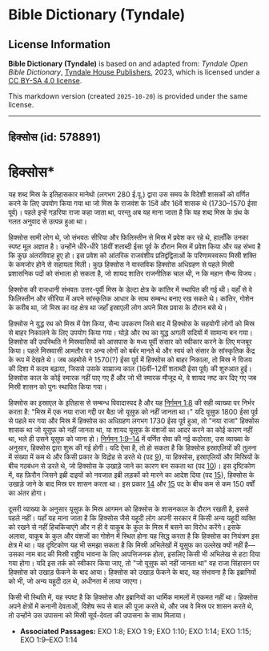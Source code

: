 # Bible Dictionary (Tyndale)

## License Information

**Bible Dictionary (Tyndale)** is based on and adapted from: _Tyndale Open Bible Dictionary_, [Tyndale House Publishers](https://tyndaleopenresources.com/), 2023, which is licensed under a [CC BY-SA 4.0 license](https://creativecommons.org/licenses/by-sa/4.0/legalcode.en).

This markdown version (created `2025-10-20`) is provided under the same license.



--------------------------------

## हिक्सोस (id: 578891)

हिक्सोस\*
=========

यह शब्द मिस्र के इतिहासकार मानेथो (लगभग 280 ई.पू.) द्वारा उस समय के विदेशी शासकों को वर्णित करने के लिए उपयोग किया गया था जो मिस्र के राजवंश के 15वें और 16वें शासक थे (1730–1570 ईसा पूर्व)। पहले इन्हें गड़रिया राजा कहा जाता था, परन्तु अब यह माना जाता है कि यह शब्द मिस्र के ग्रंथ के गलत अनुवाद से उत्पन्न हुआ था।

हिक्सोस सामी लोग थे, जो संभवतः सीरिया और फिलिस्तीन से मिस्र में प्रवेश कर रहे थे, हालाँकि उनका स्पष्ट मूल अज्ञात है। उन्होंने धीरे\-धीरे 18वीं शताब्दी ईसा पूर्व के दौरान मिस्र में प्रवेश किया और यह संभव है कि कुछ अंतरविवाह हुए हो। इस प्रवेश को आंतरिक राजवंशीय प्रतिद्वंद्विताओं के परिणामस्वरूप मिस्री शक्ति के कमजोर होने से सहायता मिली। कुछ हिक्सोस ने वास्तविक हिक्सोस अधिग्रहण से पहले मिस्री प्रशासनिक पदों को संभाला हो सकता है, जो शायद शातिर राजनीतिक चाल थी, न कि महान सैन्य विजय।

हिक्सोस की राजधानी संभवतः उत्तर\-पूर्वी मिस्र के डेल्टा क्षेत्र के कांतिर में स्थापित की गई थी। वहाँ से वे फिलिस्तीन और सीरिया में अपने सांस्कृतिक आधार के साथ सम्बन्ध बनाए रख सकते थे। कांतिर, गोशेन के करीब था, जो मिस्र का वह क्षेत्र था जहाँ इस्राएली लोग अपने मिस्र प्रवास के दौरान बसे थे।

हिक्सोस ने युद्ध रथ को मिस्र में पेश किया, सैन्य उपकरण जिसे बाद में हिक्सोस के सहयोगी लोगों को मिस्र से बाहर निकालने के लिए उपयोग किया गया। घोड़े और रथ का युद्ध अगली सदियों में सामान्य बन गया। हिक्सोस की उपस्थिति ने मिस्रवासियों को आसपास के मध्य पूर्वी संसार को स्वीकार करने के लिए मजबूर किया। पहले मिस्रवासी आमतौर पर अन्य लोगों को बर्बर मानते थे और स्वयं को संसार के सांस्कृतिक केंद्र के रूप में देखते थे। जब अहमोसे ने 1570(?) ईसा पूर्व में हिक्सोस को बाहर निकाला, तो मिस्र ने विजय की दिशा में कदम बढ़ाया, जिससे उसके साम्राज्य काल (16वीं–12वीं शताब्दी ईसा पूर्व) की शुरुआत हुई। हिक्सोस काल के कोई स्मारक नहीं पाए गए हैं और जो भी स्मारक मौजूद थे, वे शायद नष्ट कर दिए गए जब मिस्री शासन को पुनः स्थापित किया गया।

हिक्सोस का इस्राएल के इतिहास से सम्बन्ध विवादास्पद है और यह [निर्गमन 1:8](https://ref.ly/Exod1:8) की सही व्याख्या पर निर्भर करता है: "मिस्र में एक नया राजा गद्दी पर बैठा जो यूसुफ को नहीं जानता था।" यदि यूसुफ 1800 ईसा पूर्व से पहले मर गया और मिस्र में हिक्सोस का अधिग्रहण लगभग 1730 ईसा पूर्व हुआ, तो "नया राजा" हिक्सोस शासक था जो यूसुफ को नहीं जानता था, या शायद यूसुफ के वंशजों का आदर करने का कोई कारण नहीं था, भले ही उसने यूसुफ को जाना हो। [निर्गमन 1:9–14](https://ref.ly/Exod1:9-Exod1:14) में वर्णित सेवा की नई कठोरता, उस व्याख्या के अनुसार, हिक्सोस द्वारा शुरू की गई होगी। यदि ऐसा है, तो हो सकता है कि हिक्सोस इस्राएलियों की तुलना में संख्या में कम थे और किसी प्रकार के विद्रोह से डरते थे (पद [9](https://ref.ly/Exod1:9)), या हिक्सोस, इस्राएलियों और मिस्रियों के बीच गठबंधन से डरते थे, जो हिक्सोस के उखाड़े जाने का कारण बन सकता था (पद [10](https://ref.ly/Exod1:10))। इस दृष्टिकोण में, वह फ़िरौन जिसने इब्री दाइयों को नवजात इब्री लड़कों को मारने का आदेश दिया (पद [15](https://ref.ly/Exod1:15)), हिक्सोस के उखाड़े जाने के बाद मिस्र पर शासन करता था। इस प्रकार [14](https://ref.ly/Exod1:14) और [15](https://ref.ly/Exod1:15) पद के बीच कम से कम 150 वर्षों का अंतर होगा।

दूसरी व्याख्या के अनुसार यूसुफ के मिस्र आगमन को हिक्सोस के शासनकाल के दौरान रखती है, इससे पहले नहीं। यहाँ यह माना जाता है कि हिक्सोस जैसे यहूदी लोग अपनी सरकार में किसी अन्य यहूदी व्यक्ति को रखने से नहीं हिचकिचाएंगे और न ही वे याकूब के कुल के मिस्र में बसने का विरोध करेंगे। इसके अलावा, याकूब के कुल और वंशजों का गोशेन में स्थित होना यह सिद्ध करता है कि हिक्सोस का नियंत्रण इस क्षेत्र में था। यह दृष्टिकोण यह भी समझा सकता है कि मिस्री अभिलेखों में यूसुफ का उल्लेख क्यों नहीं है—उसका नाम बाद की मिस्री राष्ट्रीय भावना के लिए आपत्तिजनक होता, इसलिए किसी भी अभिलेख से हटा दिया गया होगा। यदि इस तर्क को स्वीकार किया जाए, तो "जो यूसुफ को नहीं जानता था" वह राजा सिंहासन पर हिक्सोस को उखाड़ फेंकने के बाद आया। हिक्सोस को उखाड़ फेंकने के बाद, यह संभावना है कि इब्रानियों को भी, जो अन्य यहूदी दल थे, अधीनता में लाया जाएगा।

किसी भी स्थिति में, यह स्पष्ट है कि हिक्सोस और इब्रानियों का धार्मिक मामलों में एकमत नहीं था। हिक्सोस अपने क्षेत्रों में कनानी देवताओं, विशेष रूप से बाल की पूजा करते थे, और जब वे मिस्र पर शासन करते थे, तो उन्होंने उस उपासना को मिस्री सूर्य\-देवता की उपासना के साथ मिलाया।

* **Associated Passages:** EXO 1:8; EXO 1:9; EXO 1:10; EXO 1:14; EXO 1:15; EXO 1:9–EXO 1:14

